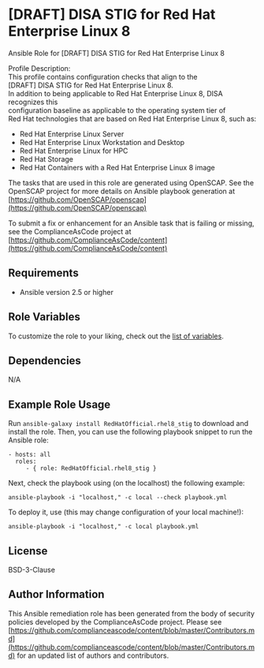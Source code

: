 [DRAFT] DISA STIG for Red Hat Enterprise Linux 8
=========

Ansible Role for [DRAFT] DISA STIG for Red Hat Enterprise Linux 8  
  
Profile Description:  
This profile contains configuration checks that align to the  
[DRAFT] DISA STIG for Red Hat Enterprise Linux 8.  
In addition to being applicable to Red Hat Enterprise Linux 8, DISA recognizes this  
configuration baseline as applicable to the operating system tier of  
Red Hat technologies that are based on Red Hat Enterprise Linux 8, such as:  
- Red Hat Enterprise Linux Server  
- Red Hat Enterprise Linux Workstation and Desktop  
- Red Hat Enterprise Linux for HPC  
- Red Hat Storage  
- Red Hat Containers with a Red Hat Enterprise Linux 8 image

The tasks that are used in this role are generated using OpenSCAP.
See the OpenSCAP project for more details on Ansible playbook generation at [https://github.com/OpenSCAP/openscap](https://github.com/OpenSCAP/openscap)

To submit a fix or enhancement for an Ansible task that is failing or missing,
see the ComplianceAsCode project at [https://github.com/ComplianceAsCode/content](https://github.com/ComplianceAsCode/content)

Requirements
------------

- Ansible version 2.5 or higher

Role Variables
--------------

To customize the role to your liking, check out the [list of variables](defaults/main.yml).

Dependencies
------------

N/A

Example Role Usage
----------------

Run `ansible-galaxy install RedHatOfficial.rhel8_stig` to
download and install the role. Then, you can use the following playbook snippet to run the Ansible role:

    - hosts: all
      roles:
         - { role: RedHatOfficial.rhel8_stig }

Next, check the playbook using (on the localhost) the following example:

    ansible-playbook -i "localhost," -c local --check playbook.yml

To deploy it, use (this may change configuration of your local machine!):

    ansible-playbook -i "localhost," -c local playbook.yml

License
-------

BSD-3-Clause

Author Information
------------------

This Ansible remediation role has been generated from the body of security
policies developed by the ComplianceAsCode project. Please see
[https://github.com/complianceascode/content/blob/master/Contributors.md](https://github.com/complianceascode/content/blob/master/Contributors.md)
for an updated list of authors and contributors.
